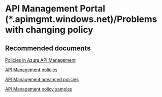 <properties
	pageTitle="API Management Portal (*.apimgmt.windows.net)/Problems with changing policy"
	description="API Management Portal (*.apimgmt.windows.net)/Problems with changing policy"
	service="API Management Service"
	resource=""
	authors="shrahman"
	displayOrder=""
	selfHelpType="generic"
	supportTopicIds="32318310"
	resourceTags=""
	productPesIds="15551"
	cloudEnvironments="public"
/>

# API Management Portal (*.apimgmt.windows.net)/Problems with changing policy

## **Recommended documents**
[Policies in Azure API Management](https://docs.microsoft.com/azure/api-management/api-management-howto-policies)

[API Management policies](https://docs.microsoft.com/azure/api-management/api-management-policies)

[API Management advanced policies](https://docs.microsoft.com/azure/api-management/api-management-advanced-policies)  

[API Management policy samples](https://docs.microsoft.com/azure/api-management/policy-samples)
